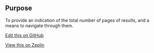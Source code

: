 ## Purpose

To provide an indication of the total number of pages of results, and a means to navigate through them.

[Edit this on GitHub](https://github.com/wellcomecollection/wellcomecollection.org/edit/main/common/views/components/Pagination/README.md)

[View this on Zeplin](https://zpl.io/2vp81nP)
